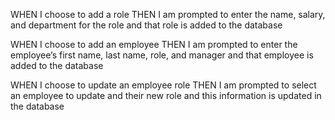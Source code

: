 WHEN I choose to add a role
THEN I am prompted to enter the name, salary, and department for the role and that role is added to the database

WHEN I choose to add an employee
THEN I am prompted to enter the employee’s first name, last name, role, and manager and that employee is added to the database

WHEN I choose to update an employee role
THEN I am prompted to select an employee to update and their new role and this information is updated in the database
